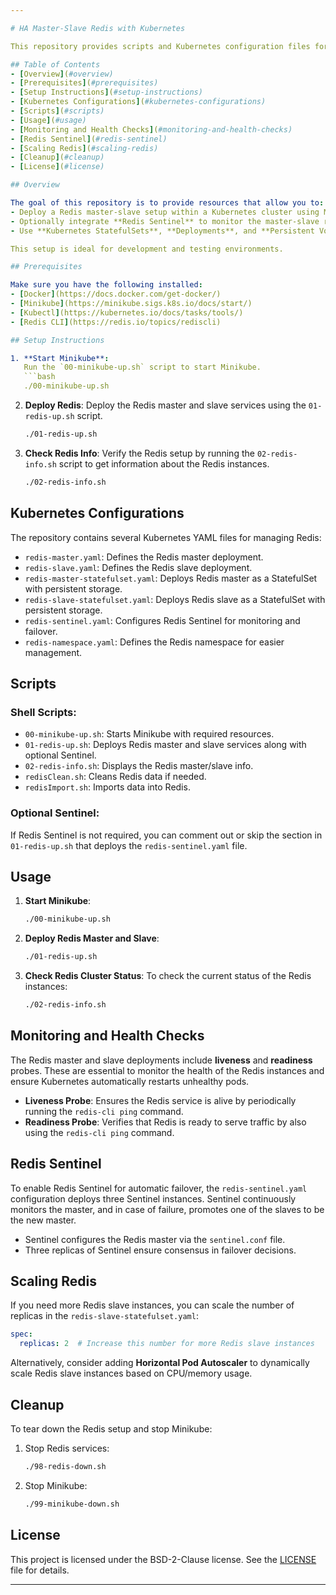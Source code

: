 ```yaml
---

# HA Master-Slave Redis with Kubernetes

This repository provides scripts and Kubernetes configuration files for setting up **Redis** in a **master-slave** architecture with optional **Redis Sentinel** for high availability and automatic failover, all within a local **Kubernetes** environment using **Minikube**.

## Table of Contents
- [Overview](#overview)
- [Prerequisites](#prerequisites)
- [Setup Instructions](#setup-instructions)
- [Kubernetes Configurations](#kubernetes-configurations)
- [Scripts](#scripts)
- [Usage](#usage)
- [Monitoring and Health Checks](#monitoring-and-health-checks)
- [Redis Sentinel](#redis-sentinel)
- [Scaling Redis](#scaling-redis)
- [Cleanup](#cleanup)
- [License](#license)

## Overview

The goal of this repository is to provide resources that allow you to:
- Deploy a Redis master-slave setup within a Kubernetes cluster using Minikube.
- Optionally integrate **Redis Sentinel** to monitor the master-slave relationship and handle automatic failover.
- Use **Kubernetes StatefulSets**, **Deployments**, and **Persistent Volumes** for Redis instances.

This setup is ideal for development and testing environments.

## Prerequisites

Make sure you have the following installed:
- [Docker](https://docs.docker.com/get-docker/)
- [Minikube](https://minikube.sigs.k8s.io/docs/start/)
- [Kubectl](https://kubernetes.io/docs/tasks/tools/)
- [Redis CLI](https://redis.io/topics/rediscli)

## Setup Instructions

1. **Start Minikube**:
   Run the `00-minikube-up.sh` script to start Minikube.
   ```bash
   ./00-minikube-up.sh
   ```

2. **Deploy Redis**:
   Deploy the Redis master and slave services using the `01-redis-up.sh` script.
   ```bash
   ./01-redis-up.sh
   ```

3. **Check Redis Info**:
   Verify the Redis setup by running the `02-redis-info.sh` script to get information about the Redis instances.
   ```bash
   ./02-redis-info.sh
   ```

## Kubernetes Configurations

The repository contains several Kubernetes YAML files for managing Redis:

- `redis-master.yaml`: Defines the Redis master deployment.
- `redis-slave.yaml`: Defines the Redis slave deployment.
- `redis-master-statefulset.yaml`: Deploys Redis master as a StatefulSet with persistent storage.
- `redis-slave-statefulset.yaml`: Deploys Redis slave as a StatefulSet with persistent storage.
- `redis-sentinel.yaml`: Configures Redis Sentinel for monitoring and failover.
- `redis-namespace.yaml`: Defines the Redis namespace for easier management.

## Scripts

### Shell Scripts:
- `00-minikube-up.sh`: Starts Minikube with required resources.
- `01-redis-up.sh`: Deploys Redis master and slave services along with optional Sentinel.
- `02-redis-info.sh`: Displays the Redis master/slave info.
- `redisClean.sh`: Cleans Redis data if needed.
- `redisImport.sh`: Imports data into Redis.

### Optional Sentinel:
If Redis Sentinel is not required, you can comment out or skip the section in `01-redis-up.sh` that deploys the `redis-sentinel.yaml` file.

## Usage

1. **Start Minikube**:
   ```bash
   ./00-minikube-up.sh
   ```

2. **Deploy Redis Master and Slave**:
   ```bash
   ./01-redis-up.sh
   ```

3. **Check Redis Cluster Status**:
   To check the current status of the Redis instances:
   ```bash
   ./02-redis-info.sh
   ```

## Monitoring and Health Checks

The Redis master and slave deployments include **liveness** and **readiness** probes. These are essential to monitor the health of the Redis instances and ensure Kubernetes automatically restarts unhealthy pods.

- **Liveness Probe**: Ensures the Redis service is alive by periodically running the `redis-cli ping` command.
- **Readiness Probe**: Verifies that Redis is ready to serve traffic by also using the `redis-cli ping` command.

## Redis Sentinel

To enable Redis Sentinel for automatic failover, the `redis-sentinel.yaml` configuration deploys three Sentinel instances. Sentinel continuously monitors the master, and in case of failure, promotes one of the slaves to be the new master.

- Sentinel configures the Redis master via the `sentinel.conf` file.
- Three replicas of Sentinel ensure consensus in failover decisions.

## Scaling Redis

If you need more Redis slave instances, you can scale the number of replicas in the `redis-slave-statefulset.yaml`:

```yaml
spec:
  replicas: 2  # Increase this number for more Redis slave instances
```

Alternatively, consider adding **Horizontal Pod Autoscaler** to dynamically scale Redis slave instances based on CPU/memory usage.

## Cleanup

To tear down the Redis setup and stop Minikube:
1. Stop Redis services:
   ```bash
   ./98-redis-down.sh
   ```

2. Stop Minikube:
   ```bash
   ./99-minikube-down.sh
   ```

## License

This project is licensed under the BSD-2-Clause license. See the [LICENSE](./LICENSE) file for details.

---
```

